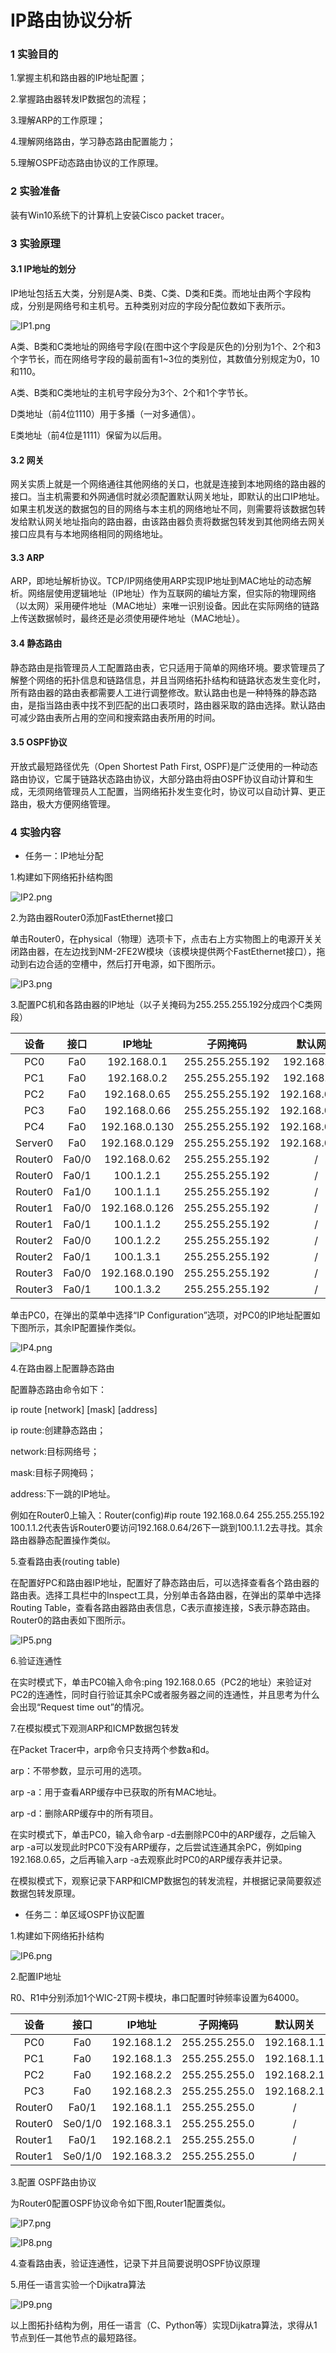 # IP路由协议分析

### 1 实验目的

1.掌握主机和路由器的IP地址配置；

2.掌握路由器转发IP数据包的流程；

3.理解ARP的工作原理；

4.理解网络路由，学习静态路由配置能力；

5.理解OSPF动态路由协议的工作原理。

### 2 实验准备

装有Win10系统下的计算机上安装Cisco packet tracer。

### 3 实验原理

#### 3.1 IP地址的划分

IP地址包括五大类，分别是A类、B类、C类、D类和E类。而地址由两个字段构成，分别是网络号和主机号。五种类别对应的字段分配位数如下表所示。

![IP1.png](images/IP1.png)

A类、B类和C类地址的网络号字段(在图中这个字段是灰色的)分别为1个、2个和3个字节长，而在网络号字段的最前面有1~3位的类别位，其数值分别规定为0，10和110。

A类、B类和C类地址的主机号字段分为3个、2个和1个字节长。

D类地址（前4位1110）用于多播（一对多通信）。

E类地址（前4位是1111）保留为以后用。

#### 3.2 网关

网关实质上就是一个网络通往其他网络的关口，也就是连接到本地网络的路由器的接口。当主机需要和外网通信时就必须配置默认网关地址，即默认的出口IP地址。如果主机发送的数据包的目的网络与本主机的网络地址不同，则需要将该数据包转发给默认网关地址指向的路由器，由该路由器负责将数据包转发到其他网络去网关接口应具有与本地网络相同的网络地址。

#### 3.3 ARP

ARP，即地址解析协议。TCP/IP网络使用ARP实现IP地址到MAC地址的动态解析。网络层使用逻辑地址（IP地址）作为互联网的编址方案，但实际的物理网络（以太网）采用硬件地址（MAC地址）来唯一识别设备。因此在实际网络的链路上传送数据帧时，最终还是必须使用硬件地址（MAC地址）。

#### 3.4 静态路由

静态路由是指管理员人工配置路由表，它只适用于简单的网络环境。要求管理员了解整个网络的拓扑信息和链路信息，并且当网络拓扑结构和链路状态发生变化时，所有路由器的路由表都需要人工进行调整修改。默认路由也是一种特殊的静态路由，是指当路由表中找不到匹配的出口表项时，路由器采取的路由选择。默认路由可减少路由表所占用的空间和搜索路由表所用的时间。

#### 3.5 OSPF协议

开放式最短路径优先（Open Shortest Path First, OSPF)是广泛使用的一种动态路由协议，它属于链路状态路由协议，大部分路由将由OSPF协议自动计算和生成，无须网络管理员人工配置，当网络拓扑发生变化时，协议可以自动计算、更正路由，极大方便网络管理。

### 4 实验内容

- 任务一：IP地址分配

1.构建如下网络拓扑结构图

![IP2.png](images/IP2.png)

2.为路由器Router0添加FastEthernet接口

单击Router0，在physical（物理）选项卡下，点击右上方实物图上的电源开关关闭路由器，在左边找到NM-2FE2W模块（该模块提供两个FastEthernet接口），拖动到右边合适的空槽中，然后打开电源，如下图所示。

![IP3.png](images/IP3.png)

3.配置PC机和各路由器的IP地址（以子关掩码为255.255.255.192分成四个C类网段）

|  设备   | 接口  |    IP地址     |    子网掩码     |   默认网关    |
| :-----: | :---: | :-----------: | :-------------: | :-----------: |
|   PC0   |  Fa0  |  192.168.0.1  | 255.255.255.192 | 192.168.0.62  |
|   PC1   |  Fa0  |  192.168.0.2  | 255.255.255.192 | 192.168.0.62  |
|   PC2   |  Fa0  | 192.168.0.65  | 255.255.255.192 | 192.168.0.126 |
|   PC3   |  Fa0  | 192.168.0.66  | 255.255.255.192 | 192.168.0.126 |
|   PC4   |  Fa0  | 192.168.0.130 | 255.255.255.192 | 192.168.0.190 |
| Server0 |  Fa0  | 192.168.0.129 | 255.255.255.192 | 192.168.0.190 |
| Router0 | Fa0/0 | 192.168.0.62  | 255.255.255.192 |       /       |
| Router0 | Fa0/1 |   100.1.2.1   | 255.255.255.192 |       /       |
| Router0 | Fa1/0 |   100.1.1.1   | 255.255.255.192 |       /       |
| Router1 | Fa0/0 | 192.168.0.126 | 255.255.255.192 |       /       |
| Router1 | Fa0/1 |   100.1.1.2   | 255.255.255.192 |       /       |
| Router2 | Fa0/0 |   100.1.2.2   | 255.255.255.192 |       /       |
| Router2 | Fa0/1 |   100.1.3.1   | 255.255.255.192 |       /       |
| Router3 | Fa0/0 | 192.168.0.190 | 255.255.255.192 |       /       |
| Router3 | Fa0/1 |   100.1.3.2   | 255.255.255.192 |       /       |

单击PC0，在弹出的菜单中选择“IP Configuration”选项，对PC0的IP地址配置如下图所示，其余IP配置操作类似。

![IP4.png](images/IP4.png)

4.在路由器上配置静态路由

配置静态路由命令如下：

ip route [network] [mask] [address]

ip route:创建静态路由；

network:目标网络号；

mask:目标子网掩码；

address:下一跳的IP地址。

例如在Router0上输入：Router(config)#ip route 192.168.0.64 255.255.255.192 100.1.1.2代表告诉Router0要访问192.168.0.64/26下一跳到100.1.1.2去寻找。其余路由器静态配置操作类似。

5.查看路由表(routing table)

在配置好PC和路由器IP地址，配置好了静态路由后，可以选择查看各个路由器的路由表。选择工具栏中的Inspect工具，分别单击各路由器，在弹出的菜单中选择Routing Table，查看各路由器路由表信息，C表示直接连接，S表示静态路由。Router0的路由表如下图所示。

![IP5.png](images/IP5.png)

6.验证连通性

在实时模式下，单击PC0输入命令:ping 192.168.0.65（PC2的地址）来验证对PC2的连通性，同时自行验证其余PC或者服务器之间的连通性，并且思考为什么会出现“Request time out”的情况。

7.在模拟模式下观测ARP和ICMP数据包转发

在Packet Tracer中，arp命令只支持两个参数a和d。

arp：不带参数，显示可用的选项。

arp -a：用于查看ARP缓存中已获取的所有MAC地址。

arp -d：删除ARP缓存中的所有项目。

在实时模式下，单击PC0，输入命令arp -d去删除PC0中的ARP缓存，之后输入arp -a可以发现此时PC0下没有ARP缓存，之后尝试连通其余PC，例如ping 192.168.0.65，之后再输入arp -a去观察此时PC0的ARP缓存表并记录。

在模拟模式下，观察记录下ARP和ICMP数据包的转发流程，并根据记录简要叙述数据包转发原理。

- 任务二：单区域OSPF协议配置

1.构建如下网络拓扑结构

![IP6.png](images/IP6.png)

2.配置IP地址

R0、R1中分别添加1个WIC-2T网卡模块，串口配置时钟频率设置为64000。

|  设备   |  接口   |   IP地址    |   子网掩码    |  默认网关   |
| :-----: | :-----: | :---------: | :-----------: | :---------: |
|   PC0   |   Fa0   | 192.168.1.2 | 255.255.255.0 | 192.168.1.1 |
|   PC1   |   Fa0   | 192.168.1.3 | 255.255.255.0 | 192.168.1.1 |
|   PC2   |   Fa0   | 192.168.2.2 | 255.255.255.0 | 192.168.2.1 |
|   PC3   |   Fa0   | 192.168.2.3 | 255.255.255.0 | 192.168.2.1 |
| Router0 |  Fa0/1  | 192.168.1.1 | 255.255.255.0 |      /      |
| Router0 | Se0/1/0 | 192.168.3.1 | 255.255.255.0 |      /      |
| Router1 |  Fa0/1  | 192.168.2.1 | 255.255.255.0 |      /      |
| Router1 | Se0/1/0 | 192.168.3.2 | 255.255.255.0 |      /      |

3.配置 OSPF路由协议

为Router0配置OSPF协议命令如下图,Router1配置类似。

![IP7.png](images/IP7.png)

![IP8.png](images/IP8.png)

4.查看路由表，验证连通性，记录下并且简要说明OSPF协议原理

5.用任一语言实验一个Dijkatra算法

![IP9.png](images/IP9.png)

以上图拓扑结构为例，用任一语言（C、Python等）实现Dijkatra算法，求得从1节点到任一其他节点的最短路径。



